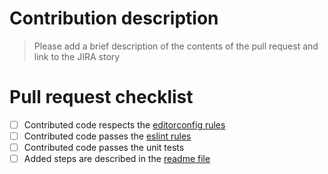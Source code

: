 # Contribution description
> Please add a brief description of the contents of the pull request and link to the JIRA story

# Pull request checklist
- [ ] Contributed code respects the [editorconfig rules](.editorconfig)
- [ ] Contributed code passes the [eslint rules](.eslintrc.yaml)
- [ ] Contributed code passes the unit tests
- [ ] Added steps are described in the [readme file](README.md)
<!-- - [ ] [The build](https://jenkins-ffc.azure.defra.cloud/) of the PR is passing -->

